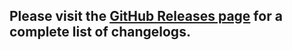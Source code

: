 ## Please visit the [GitHub Releases page](https://github.com/chin98edwin/eslint-plugin/releases) for a complete list of changelogs.
